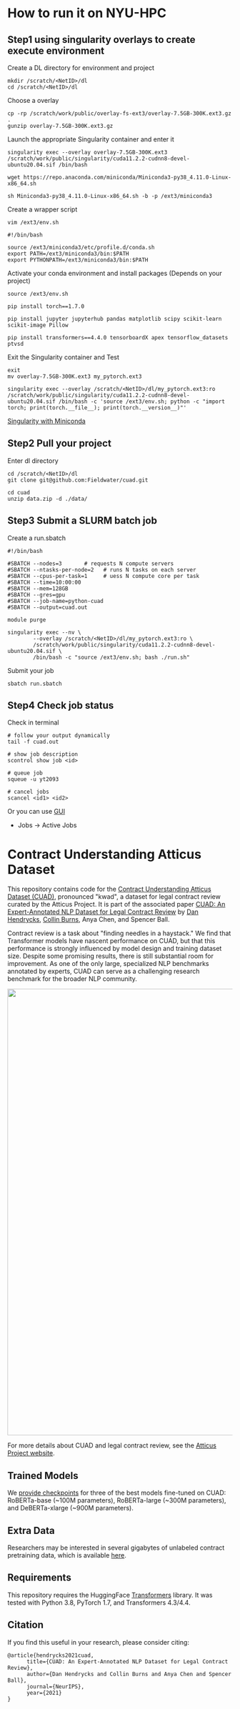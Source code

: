 # How to run it on NYU-HPC

## Step1 using singularity overlays to create execute environment
Create a DL directory for environment and project
```
mkdir /scratch/<NetID>/dl
cd /scratch/<NetID>/dl
```

Choose a overlay
```
cp -rp /scratch/work/public/overlay-fs-ext3/overlay-7.5GB-300K.ext3.gz .
gunzip overlay-7.5GB-300K.ext3.gz
```

Launch the appropriate Singularity container and enter it
```
singularity exec --overlay overlay-7.5GB-300K.ext3 /scratch/work/public/singularity/cuda11.2.2-cudnn8-devel-ubuntu20.04.sif /bin/bash

wget https://repo.anaconda.com/miniconda/Miniconda3-py38_4.11.0-Linux-x86_64.sh

sh Miniconda3-py38_4.11.0-Linux-x86_64.sh -b -p /ext3/miniconda3

```

Create a wrapper script
```
vim /ext3/env.sh
```

```
#!/bin/bash

source /ext3/miniconda3/etc/profile.d/conda.sh
export PATH=/ext3/miniconda3/bin:$PATH
export PYTHONPATH=/ext3/miniconda3/bin:$PATH
```

Activate your conda environment and install packages (Depends on your project)
```
source /ext3/env.sh

pip install torch==1.7.0

pip install jupyter jupyterhub pandas matplotlib scipy scikit-learn scikit-image Pillow

pip install transformers==4.4.0 tensorboardX apex tensorflow_datasets ptvsd
```

Exit the Singularity container and Test
```
exit
mv overlay-7.5GB-300K.ext3 my_pytorch.ext3

singularity exec --overlay /scratch/<NetID>/dl/my_pytorch.ext3:ro /scratch/work/public/singularity/cuda11.2.2-cudnn8-devel-ubuntu20.04.sif /bin/bash -c 'source /ext3/env.sh; python -c "import torch; print(torch.__file__); print(torch.__version__)"'
```

[Singularity with Miniconda](https://sites.google.com/nyu.edu/nyu-hpc/hpc-systems/greene/software/singularity-with-miniconda)

## Step2 Pull your project
Enter dl directory
```
cd /scratch/<NetID>/dl
git clone git@github.com:Fieldwater/cuad.git

cd cuad
unzip data.zip -d ./data/
```

## Step3 Submit a SLURM batch job

Create a run.sbatch
```
#!/bin/bash

#SBATCH --nodes=3       # requests N compute servers
#SBATCH --ntasks-per-node=2   # runs N tasks on each server
#SBATCH --cpus-per-task=1     # uess N compute core per task
#SBATCH --time=10:00:00
#SBATCH --mem=128GB
#SBATCH --gres=gpu
#SBATCH --job-name=python-cuad
#SBATCH --output=cuad.out

module purge

singularity exec --nv \
	    --overlay /scratch/<NetID>/dl/my_pytorch.ext3:ro \
	    /scratch/work/public/singularity/cuda11.2.2-cudnn8-devel-ubuntu20.04.sif \
	    /bin/bash -c "source /ext3/env.sh; bash ./run.sh"
```

Submit your job
```
sbatch run.sbatch
```

## Step4 Check job status 
Check in terminal
```
# follow your output dynamically
tail -f cuad.out

# show job description
scontrol show job <id>

# queue job
squeue -u yt2093

# cancel jobs
scancel <id1> <id2>
```

Or you can use [GUI](https://ood.hpc.nyu.edu/pun/sys/dashboard/)
- Jobs -> Active Jobs


# Contract Understanding Atticus Dataset

This repository contains code for the [Contract Understanding Atticus Dataset (CUAD)](https://www.atticusprojectai.org/cuad), pronounced "kwad", a dataset for legal contract review curated by the Atticus Project. It is part of the associated paper [CUAD: An Expert-Annotated NLP Dataset for Legal Contract Review](https://arxiv.org/abs/2103.06268) by [Dan Hendrycks](http://danhendrycks.com/), [Collin Burns](http://collinpburns.com), Anya Chen, and Spencer Ball.

Contract review is a task about "finding needles in a haystack." 
We find that Transformer models have nascent performance on CUAD, but that this performance is strongly influenced by model design and training dataset size. Despite some promising results, there is still substantial room for improvement. As one of the only large, specialized NLP benchmarks annotated by experts, CUAD can serve as a challenging research benchmark for the broader NLP community.

<img align="center" src="contract_review.png" width="1000">

For more details about CUAD and legal contract review, see the [Atticus Project website](https://www.atticusprojectai.org/cuad).

## Trained Models

We [provide checkpoints](https://zenodo.org/record/4599830) for three of the best models fine-tuned on CUAD: RoBERTa-base (~100M parameters), RoBERTa-large (~300M parameters), and DeBERTa-xlarge (~900M parameters). 

## Extra Data
Researchers may be interested in several gigabytes of unlabeled contract pretraining data, which is available [here](https://drive.google.com/file/d/1of37X0hAhECQ3BN_004D8gm6V88tgZaB/view?usp=sharing).

## Requirements

This repository requires the HuggingFace [Transformers](https://huggingface.co/transformers) library. It was tested with Python 3.8, PyTorch 1.7, and Transformers 4.3/4.4. 

## Citation

If you find this useful in your research, please consider citing:

    @article{hendrycks2021cuad,
          title={CUAD: An Expert-Annotated NLP Dataset for Legal Contract Review}, 
          author={Dan Hendrycks and Collin Burns and Anya Chen and Spencer Ball},
          journal={NeurIPS},
          year={2021}
    }
